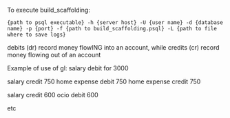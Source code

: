 To execute build_scaffolding:
```commandline
{path to psql executable} -h {server host} -U {user name} -d {database name} -p {port} -f {path to build_scaffolding.psql} -L {path to file where to save logs}
```


debits (dr) record money flowING into an account, while credits (cr) record money flowing out of an account

Example of use of gl:
salary debit for 3000

salary credit 750
home expense debit 750
home expense credit 750

salary credit 600
ocio debit 600

etc